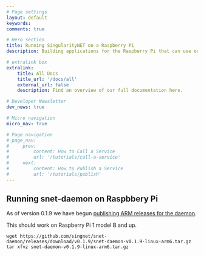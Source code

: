 ```yaml
---
# Page settings
layout: default
keywords:
comments: true

# Hero section
title: Running SingularityNET on a Raspberry Pi
description: Building applications for the Raspberry Pi that can use or integrate with SingularityNET

# extralink box
extralink:
    title: All Docs
    title_url: '/docs/all'
    external_url: false
    description: Find an overview of our full documentation here.

# Developer Newsletter
dev_news: true

# Micro navigation
micro_nav: true

# Page navigation
# page_nav:
#     prev:
#         content: How to Call a Service
#         url: '/tutorials/call-a-service'
#     next:
#         content: How to Publish a Service
#         url: '/tutorials/publish'
---
```


## Running snet-daemon on Raspbbery Pi

As of version 0.1.9 we have begun [publishing ARM releases for the daemon](https://github.com/singnet/snet-daemon/releases).

This should work on Raspberry Pi 1 model B and up.

```
wget https://github.com/singnet/snet-daemon/releases/download/v0.1.9/snet-daemon-v0.1.9-linux-arm6.tar.gz
tar xfvz snet-daemon-v0.1.9-linux-arm6.tar.gz 

```